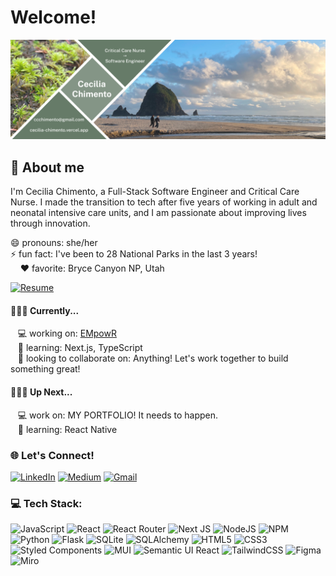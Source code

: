 # Welcome!
![Header](/images/header.png)

## 💫 About me

I'm Cecilia Chimento, a Full-Stack Software Engineer and Critical Care Nurse. I made the transition to tech after five years of working in adult and neonatal intensive care units, and I am passionate about improving lives through innovation.

😄 pronouns: she/her <br>
⚡️ fun fact: I've been to 28 National Parks in the last 3 years! <br>
&nbsp; &nbsp; ❤️ favorite: Bryce Canyon NP, Utah

[![Resume](https://img.shields.io/badge/Resume-Click_here!-green?style=for-the-badge)](/images/Cecilia_Chimento_Resume.pdf)<br>
#### 🚶‍♀️‍➡️ Currently...
&nbsp; &nbsp;💻 working on: [EMpowR](https://github.com/CeciliaHoof/EMpowR) <br>
&nbsp; &nbsp;🌱 learning: Next.js, TypeScript <br>
&nbsp; &nbsp;👯 looking to collaborate on: Anything! Let's work together to build something great! <br>


#### 🏃‍♀️‍➡️ Up Next...
&nbsp; &nbsp;💻 work on: MY PORTFOLIO! It needs to happen. <br>
&nbsp; &nbsp;🌱 learning: React Native <br>

### 🌐 Let's Connect!
[![LinkedIn](https://img.shields.io/badge/linkedin-%230077B5.svg?style=for-the-badge&logo=linkedin&logoColor=white)](https://www.linkedin.com/in/cecilia-chimento/)
[![Medium](https://img.shields.io/badge/Medium-12100E?style=for-the-badge&logo=medium&logoColor=white)](https://medium.com/@ccchimento)
[![Gmail](https://img.shields.io/badge/Gmail-D14836?style=for-the-badge&logo=gmail&logoColor=white)](mailto:ccchimento@gmail.com)<br>

### 💻 Tech Stack:
![JavaScript](https://img.shields.io/badge/javascript-%23323330.svg?style=for-the-badge&logo=javascript&logoColor=%23F7DF1E)
![React](https://img.shields.io/badge/react-%2320232a.svg?style=for-the-badge&logo=react&logoColor=%61DAFB)
![React Router](https://img.shields.io/badge/React_Router-CA4245?style=for-the-badge&logo=react-router&logoColor=white)
![Next JS](https://img.shields.io/badge/Next-black?style=for-the-badge&logo=next.js&logoColor=white)
![NodeJS](https://img.shields.io/badge/node.js-339933?style=for-the-badge&logo=node.js&logoColor=white)
![NPM](https://img.shields.io/badge/NPM-CB3837.svg?style=for-the-badge&logo=npm&logoColor=white)
![Python](https://img.shields.io/badge/python-3670A0?style=for-the-badge&logo=python&logoColor=ffdd54)
![Flask](https://img.shields.io/badge/flask-%23000.svg?style=for-the-badge&logo=flask&logoColor=white)
![SQLite](https://img.shields.io/badge/sqlite-003B57.svg?style=for-the-badge&logo=sqlite&logoColor=white)
![SQLAlchemy](https://img.shields.io/badge/SQLAlchemy-D71F00?style=for-the-badge&logo=sqlalchemy&logoColor=white)
![HTML5](https://img.shields.io/badge/html5-E34F26.svg?style=for-the-badge&logo=html5&logoColor=white)
![CSS3](https://img.shields.io/badge/css3-1572B6.svg?style=for-the-badge&logo=css3&logoColor=white)
![Styled Components](https://img.shields.io/badge/styled--components-DB7093?style=for-the-badge&logo=styled-components&logoColor=white)
![MUI](https://img.shields.io/badge/MUI-007FFF.svg?style=for-the-badge&logo=mui&logoColor=white)
![Semantic UI React](https://img.shields.io/badge/Semantic%20UI%20React-35BDB2.svg?style=for-the-badge&logo=SemanticUIReact&logoColor=white)
![TailwindCSS](https://img.shields.io/badge/tailwindcss-06B6D4.svg?style=for-the-badge&logo=tailwind-css&logoColor=white)
![Figma](https://img.shields.io/badge/figma-F24E1E.svg?style=for-the-badge&logo=figma&logoColor=white)
![Miro](https://img.shields.io/badge/miro-050038.svg?style=for-the-badge&logo=figma&logoColor=white)

